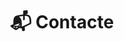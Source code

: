 ---
# An instance of the Contact widget.
# Documentation: https://sourcethemes.com/academic/docs/page-builder/
widget: contact

# This file represents a page section.
headless: true

# Order that this section appears on the page.
weight: 8

title: "📬 Contacte"
subtitle:

content:
  email:
  contact_links:
    - icon: "twitter"
      icon_pack: svg
      name: "Segueix-nos a Twitter"
      link: "https://twitter.com/fqmente"
    - icon: "instagram"
      icon_pack: svg
      name: "Segueix-nos a Instagram"
      link: "https://www.instagram.com/fisiquimicamente/"
    - icon: "pinterest"
      icon_pack: svg
      name: "Segueix-nos a Pinterest"
      link: "https://www.pinterest.es/fisiquimicamente/"
    - icon: telegram
      icon_pack: svg
      name: "Subscriu-te al canal de Telegram"
      link: "https://t.me/fisiquimicamente"
    - icon: whatsapp
      icon_pack: svg
      name: "Subscriu-te al canal de Whatsapp"
      link: "https://whatsapp.com/channel/0029VaCbtJCIt5s4EryJFG3f"
    - icon: "discord"
      icon_pack: svg
      name: "Uneix-te a el servidor d'Discord"
      link: "https://discord.gg/kJqPqTJ"

  # Automatically link email and phone or display as text?
  autolink: true
  
  # Email form provider
  form:
    provider: formspree
    formspree:
      id: mbjeavzq
  
design:
  columns: '1'
  background:
    # color: "#FFFFF8"

advanced:
  css_style: "padding-bottom: 0px;"
---